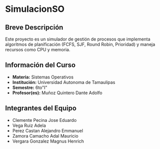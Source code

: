 # SimulacionSO

## Breve Descripción
Este proyecto es un simulador de gestión de procesos que implementa algoritmos de planificación (FCFS, SJF, Round Robin, Prioridad) y maneja recursos como CPU y memoria.

## Información del Curso
- **Materia:** Sistemas Operativos
- **Institución:** Universidad Autonoma de Tamaulipas
- **Semestre:** 6to"I"
- **Profesor(es):** Muñoz Quintero Dante Adolfo

## Integrantes del Equipo
- Clemente Pecina Jose Eduardo
- Vega Ruiz Adela
- Perez Castan Alejandro Emmanuel
- Zamora Camacho Adal Mauricio
- Vergara Gonzalez Magnus Henrich
